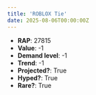 ```yaml
---
title: 'ROBLOX Tie'
date: 2025-08-06T00:00:00Z
---
```

- **RAP**: 27815
- **Value**: -1
- **Demand level**: -1
- **Trend**: -1
- **Projected?**: True
- **Hyped?**: True
- **Rare?**: True
